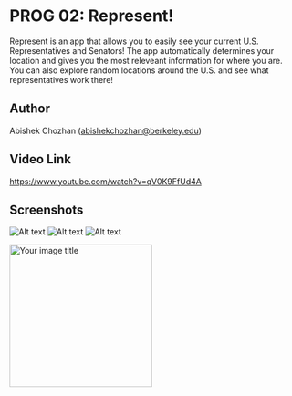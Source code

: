# PROG 02: Represent!

Represent is an app that allows you to easily see your current U.S. Representatives and Senators! The app automatically determines your location and gives you the most releveant information for where you are. You can also explore random locations around the U.S. and see what representatives work there!

## Author

Abishek Chozhan (abishekchozhan@berkeley.edu)

## Video Link

https://www.youtube.com/watch?v=qV0K9FfUd4A

## Screenshots

![Alt text](./screenshots/scrn1.jpg?raw=true "Onboarding Screen")
![Alt text](./screenshots/scrn2.jpg?raw=true "Onboarding Screen")
![Alt text](./screenshots/scrn3.jpg?raw=true "Onboarding Screen")

<img src="./screenshots/scrn1.jpg" alt="Your image title" width="250"/>
